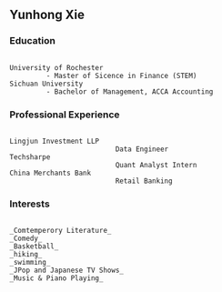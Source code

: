## Yunhong Xie


### Education
```

University of Rochester 
         - Master of Sicence in Finance (STEM)
Sichuan University      
         - Bachelor of Management, ACCA Accounting 

```

### Professional Experience
```

Lingjun Investment LLP
                          Data Engineer  
Techsharpe
                          Quant Analyst Intern
China Merchants Bank   
                          Retail Banking

```

### Interests

```

_Comtemperory Literature_  
_Comedy_  
_Basketball_  
_hiking_  
_swimming_   
_JPop and Japanese TV Shows_  
_Music & Piano Playing_

```


